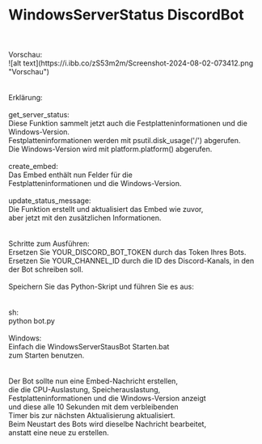 # WindowsServerStatus DiscordBot
<br>
<br>
Vorschau:<br>
![alt text](https://i.ibb.co/zS53m2m/Screenshot-2024-08-02-073412.png "Vorschau")<br>

<br>
<br>
Erklärung:<br>
<br>
get_server_status:<br>
Diese Funktion sammelt jetzt auch die Festplatteninformationen und die Windows-Version.<br>
Festplatteninformationen werden mit psutil.disk_usage('/') abgerufen.<br>
Die Windows-Version wird mit platform.platform() abgerufen.<br>
<br>
create_embed:<br> 
Das Embed enthält nun Felder für die<br> 
Festplatteninformationen und die Windows-Version.<br>
<br>
update_status_message:<br> 
Die Funktion erstellt und aktualisiert das Embed wie zuvor,<br> 
aber jetzt mit den zusätzlichen Informationen.<br>
<br>
<br>
Schritte zum Ausführen:<br>
Ersetzen Sie YOUR_DISCORD_BOT_TOKEN durch das Token Ihres Bots.<br>
Ersetzen Sie YOUR_CHANNEL_ID durch die ID des Discord-Kanals, in den der Bot schreiben soll.<br>
<br>
Speichern Sie das Python-Skript und führen Sie es aus:<br>
<br>
<br>
sh:<br>
python bot.py<br>
<br>
Windows:<br>
Einfach die WindowsServerStausBot Starten.bat<br> 
zum Starten benutzen.<br>
<br>
<br>
Der Bot sollte nun eine Embed-Nachricht erstellen,<br> 
die die CPU-Auslastung, Speicherauslastung, <br>
Festplatteninformationen und die Windows-Version anzeigt <br>
und diese alle 10 Sekunden mit dem verbleibenden <br>
Timer bis zur nächsten Aktualisierung aktualisiert. <br>
Beim Neustart des Bots wird dieselbe Nachricht bearbeitet, <br>
anstatt eine neue zu erstellen.<br>
